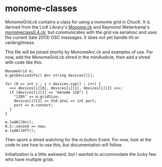 monome-classes
==============
MonomeGrid.ck contains a class for using a monome grid in ChucK.  It
is derived from the LicK Library's
[Monome.ck](https://github.com/heuermh/lick/blob/master/Monome.ck) and
Raymond Weiterkamp's
[monomeclass0.4.ck](http://monome.org/docs/_media/app:monomeclass0.4.ck.zip),
but communicates with the grid via serialosc and uses the current
(late 2013) OSC messages.  It does not yet handle tilt or
varibrightness. 

This file will be joined shortly by MonomeArc.ck and examples of use.
For now, add the MonomeGrid.ck shred in the miniAudicle, then add a
shred with code like this:

```
MonomeGrid m;
m.getDeviceInfo() @=> string devices[][];

for (0 => int i ; i < devices.cap() ; i++) {
  <<< devices[i][0], devices[i][1], devices[i][2] >>>;
  if (devices[i][1] == "monome 128") {
    "128h" => m.gridSize;
    devices[i][2] => Std.atoi => int port;
    port => m.connect;
  }
}

m.ledAllOn();
0.5::second => now;
m.ledAllOff();

```

Then spork a shred watching for the m.button Event.  For now, look at
the code to see how to use this, but documentation will follow.

Initialization is a little awkward, but I wanted to accommodate the
lucky few who have multiple grids.